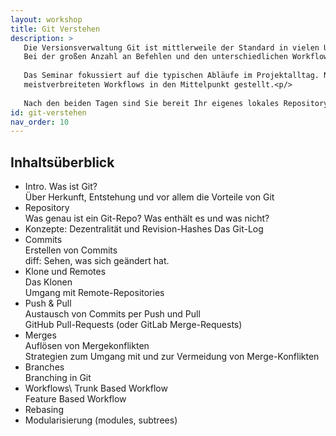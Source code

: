 ```yaml
---
layout: workshop
title: Git Verstehen
description: >
   Die Versionsverwaltung Git ist mittlerweile der Standard in vielen Unternehmen. Der dezentrale Ansatz unterstützt neue effiziente Arbeitsweisen, erfordert aber auch das Erlernen von neuen Konzepten. Git kommt dabei als großer Werkzeugkasten und ermöglicht es jedem Projekt die eigenen Abläufe abzubilden.
   Bei der großen Anzahl an Befehlen und den unterschiedlichen Workflows, fällt der Einstieg anfangs schwer.<p/>
   
   Das Seminar fokussiert auf die typischen Abläufe im Projektalltag. Neben den wichtigen Befehlen und den technischen Grundlagen, werden die
   meistverbreiteten Workflows in den Mittelpunkt gestellt.<p/>
   
   Nach den beiden Tagen sind Sie bereit Ihr eigenes lokales Repository zu verwalten, tauschen Commits mit Push und Pull aus, können mit Feature-Branches und Pull-Requests umgehen und haben verschiedene Branching-Strategien kennengelernt.
id: git-verstehen
nav_order: 10
---
```



## Inhaltsüberblick

 * Intro. Was ist Git?\
   Über Herkunft, Entstehung und vor allem die 
Vorteile von Git
 * Repository\
   Was genau ist ein Git-Repo? Was enthält es und was nicht?
 * Konzepte: Dezentralität und Revision-Hashes
  Das Git-Log
 * Commits\
   Erstellen von Commits\
   diff: Sehen, was sich geändert hat.
 * Klone und Remotes\
   Das Klonen\
   Umgang mit Remote-Repositories
 * Push & Pull\
   Austausch von Commits per Push und Pull\
   GitHub Pull-Requests (oder GitLab Merge-Requests)
 * Merges\
   Auflösen von Mergekonflikten\
   Strategien zum Umgang mit und zur Vermeidung von Merge-Konflikten
 * Branches\
   Branching in Git
 * Workflows\ 
   Trunk Based Workflow\
   Feature Based Workflow
 * Rebasing
 * Modularisierung (modules, subtrees)